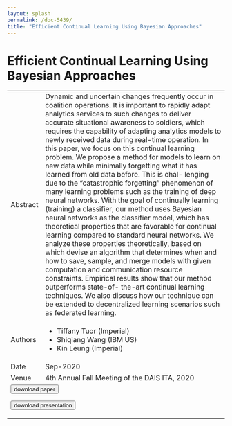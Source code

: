 ```yaml
---
layout: splash
permalink: /doc-5439/
title: "Efficient Continual Learning Using Bayesian Approaches"
---
```


# Efficient Continual Learning Using Bayesian Approaches

<table>
    <tbody>
    <tr>
        <td>Abstract</td>
        <td>Dynamic and uncertain changes frequently occur in coalition operations. It is important to rapidly adapt analytics services to such changes to deliver accurate situational awareness to soldiers, which requires the capability of adapting analytics models to newly received data during real-time operation. In this paper, we focus on this continual learning problem. We propose a method for models to learn on new data while minimally forgetting what it has learned from old data before. This is chal- lenging due to the “catastrophic forgetting” phenomenon of many learning problems such as the training of deep neural networks. With the goal of continually learning (training) a classifier, our method uses Bayesian neural networks as the classifier model, which has theoretical properties that are favorable for continual learning compared to standard neural networks. We analyze these properties theoretically, based on which devise an algorithm that determines when and how to save, sample, and merge models with given computation and communication resource constraints. Empirical results show that our method outperforms state-of- the-art continual learning techniques. We also discuss how our technique can be extended to decentralized learning scenarios such as federated learning.</td>
    </tr>
    <tr>
        <td>Authors</td>
        <td>
            <ul>
                <li>Tiffany Tuor (Imperial)</li>
                <li>Shiqiang Wang (IBM US)</li>
                <li>Kin Leung (Imperial)</li>
            </ul>
        </td>
    </tr>
    <tr>
        <td>Date</td>
        <td>Sep-2020</td>
    </tr>
    <tr>
        <td>Venue</td>
        <td>4th Annual Fall Meeting of the DAIS ITA, 2020</td>
    </tr>
        <tr>
            <td colspan="2">
                <form method="get" action="https://ibm.box.com/v/doc-5439-paper">
                    <button type="submit">download paper</button>
                </form>
                <form method="get" action="https://ibm.box.com/v/doc-5439-slides">
                    <button type="submit">download presentation</button>
                </form>
            </td>
        </tr>
    </tbody>
</table>
